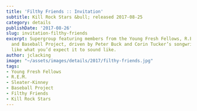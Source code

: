 ```yaml
---
title: 'Filthy Friends :: Invitation'
subtitle: Kill Rock Stars &bull; released 2017-08-25
category: details
publishDate: '2017-08-26'
slug: invitation-filthy-friends
excerpt: Supergroup featuring members from the Young Fresh Fellows, R.E.M., Sleater-Kinney
  and Baseball Project, driven by Peter Buck and Corin Tucker’s songwriting. Sounds
  like what you’d expect it to sound like.
author: jclacking
image: "~/assets/images/details/2017/filthy-friends.jpg"
tags:
- Young Fresh Fellows
- R.E.M.
- Sleater-Kinney
- Baseball Project
- Filthy Friends
- Kill Rock Stars
---
```


